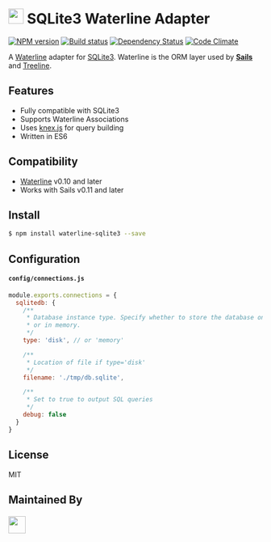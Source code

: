 # <img src="http://i.imgur.com/tMBZE5W.png" height='30px'> SQLite3 Waterline Adapter

[![NPM version][npm-image]][npm-url]
[![Build status][ci-image]][ci-url]
[![Dependency Status][daviddm-image]][daviddm-url]
[![Code Climate][codeclimate-image]][codeclimate-url]

A [Waterline](https://github.com/balderdashy/waterline) adapter for
[SQLite3](https://www.sqlite.org/).  Waterline is the ORM layer used by [**Sails**](http://sailsjs.org)
and [Treeline](http://treeline.io).

## Features
- Fully compatible with SQLite3
- Supports Waterline Associations
- Uses [knex.js](http://knexjs.org/) for query building
- Written in ES6

## Compatibility
- [Waterline](http://sailsjs.org/) v0.10 and later
- Works with Sails v0.11 and later

## Install

```sh
$ npm install waterline-sqlite3 --save
```

## Configuration

#### `config/connections.js`

```js
module.exports.connections = {
  sqlitedb: {
    /**
     * Database instance type. Specify whether to store the database on disk
     * or in memory.
     */
    type: 'disk', // or 'memory'

    /**
     * Location of file if type='disk'
     */
    filename: './tmp/db.sqlite',

    /**
     * Set to true to output SQL queries
     */
    debug: false
  }
}
```

## License
MIT

## Maintained By
##### [<img src='http://i.imgur.com/zM0ynQk.jpg' height='34px'>](http://balderdash.co)

[npm-image]: https://img.shields.io/npm/v/waterline-sqlite3.svg?style=flat-square
[npm-url]: https://npmjs.org/package/waterline-sqlite3
[ci-image]: https://img.shields.io/travis/waterlinejs/sqlite3-adapter/master.svg?style=flat-square
[ci-url]: https://travis-ci.org/waterlinejs/sqlite3-adapter
[daviddm-image]: http://img.shields.io/david/waterlinejs/sqlite3-adapter.svg?style=flat-square
[daviddm-url]: https://david-dm.org/waterlinejs/sqlite3-adapter
[codeclimate-image]: https://img.shields.io/codeclimate/github/waterlinejs/sqlite3-adapter.svg?style=flat-square
[codeclimate-url]: https://codeclimate.com/github/waterlinejs/sqlite3-adapter
